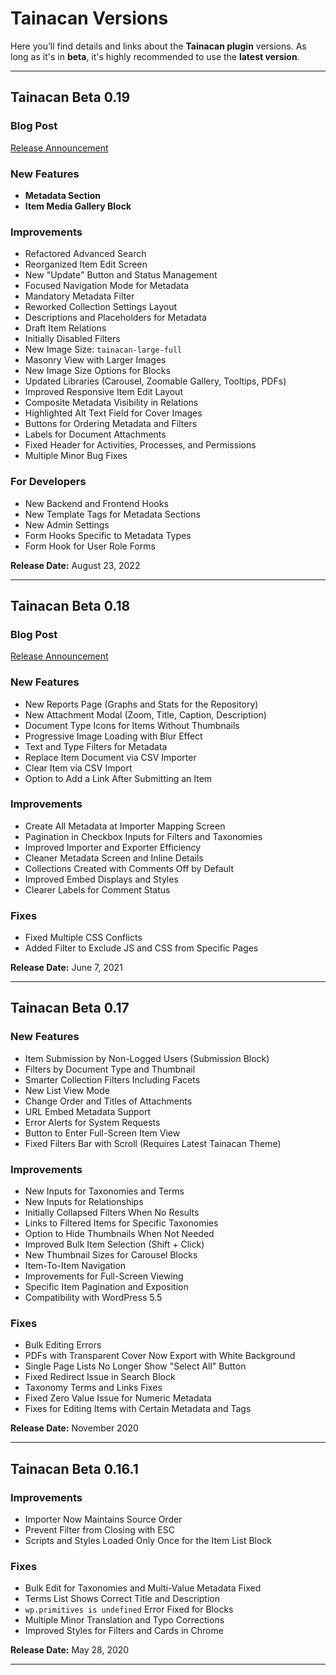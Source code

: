 # Tainacan Versions

Here you’ll find details and links about the **Tainacan plugin** versions. As long as it's in **beta**, it's highly recommended to use the **latest version**.

---

## Tainacan Beta 0.19

### Blog Post
[Release Announcement](https://tainacan.org/blog/2022/08/23/tainacan-beta-0-19-metadata-sections-item-media-gallery-block-and-many-improvements/)

### New Features
- **Metadata Section**
- **Item Media Gallery Block**

### Improvements
- Refactored Advanced Search
- Reorganized Item Edit Screen
- New "Update" Button and Status Management
- Focused Navigation Mode for Metadata
- Mandatory Metadata Filter
- Reworked Collection Settings Layout
- Descriptions and Placeholders for Metadata
- Draft Item Relations
- Initially Disabled Filters
- New Image Size: `tainacan-large-full`
- Masonry View with Larger Images
- New Image Size Options for Blocks
- Updated Libraries (Carousel, Zoomable Gallery, Tooltips, PDFs)
- Improved Responsive Item Edit Layout
- Composite Metadata Visibility in Relations
- Highlighted Alt Text Field for Cover Images
- Buttons for Ordering Metadata and Filters
- Labels for Document Attachments
- Fixed Header for Activities, Processes, and Permissions
- Multiple Minor Bug Fixes

### For Developers
- New Backend and Frontend Hooks
- New Template Tags for Metadata Sections
- New Admin Settings
- Form Hooks Specific to Metadata Types
- Form Hook for User Role Forms

**Release Date:** August 23, 2022

---

## Tainacan Beta 0.18

### Blog Post
[Release Announcement](https://tainacan.org/blog/2021/06/07/tainacan-beta-0-18-reports-new-media-gallery-improvements-item-list/)

### New Features
- New Reports Page (Graphs and Stats for the Repository)
- New Attachment Modal (Zoom, Title, Caption, Description)
- Document Type Icons for Items Without Thumbnails
- Progressive Image Loading with Blur Effect
- Text and Type Filters for Metadata
- Replace Item Document via CSV Importer
- Clear Item via CSV Import
- Option to Add a Link After Submitting an Item

### Improvements
- Create All Metadata at Importer Mapping Screen
- Pagination in Checkbox Inputs for Filters and Taxonomies
- Improved Importer and Exporter Efficiency
- Cleaner Metadata Screen and Inline Details
- Collections Created with Comments Off by Default
- Improved Embed Displays and Styles
- Clearer Labels for Comment Status

### Fixes
- Fixed Multiple CSS Conflicts
- Added Filter to Exclude JS and CSS from Specific Pages

**Release Date:** June 7, 2021

---

## Tainacan Beta 0.17

### New Features
- Item Submission by Non-Logged Users (Submission Block)
- Filters by Document Type and Thumbnail
- Smarter Collection Filters Including Facets
- New List View Mode
- Change Order and Titles of Attachments
- URL Embed Metadata Support
- Error Alerts for System Requests
- Button to Enter Full-Screen Item View
- Fixed Filters Bar with Scroll (Requires Latest Tainacan Theme)

### Improvements
- New Inputs for Taxonomies and Terms
- New Inputs for Relationships
- Initially Collapsed Filters When No Results
- Links to Filtered Items for Specific Taxonomies
- Option to Hide Thumbnails When Not Needed
- Improved Bulk Item Selection (Shift + Click)
- New Thumbnail Sizes for Carousel Blocks
- Item-To-Item Navigation
- Improvements for Full-Screen Viewing
- Specific Item Pagination and Exposition
- Compatibility with WordPress 5.5

### Fixes
- Bulk Editing Errors
- PDFs with Transparent Cover Now Export with White Background
- Single Page Lists No Longer Show "Select All" Button
- Fixed Redirect Issue in Search Block
- Taxonomy Terms and Links Fixes
- Fixed Zero Value Issue for Numeric Metadata
- Fixes for Editing Items with Certain Metadata and Tags

**Release Date:** November 2020

---

## Tainacan Beta 0.16.1

### Improvements
- Importer Now Maintains Source Order
- Prevent Filter from Closing with ESC
- Scripts and Styles Loaded Only Once for the Item List Block

### Fixes
- Bulk Edit for Taxonomies and Multi-Value Metadata Fixed
- Terms List Shows Correct Title and Description
- `wp.primitives is undefined` Error Fixed for Blocks
- Multiple Minor Translation and Typo Corrections
- Improved Styles for Filters and Cards in Chrome

**Release Date:** May 28, 2020

---